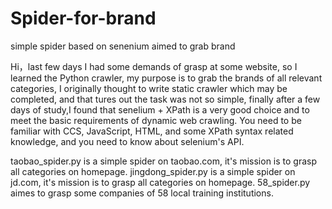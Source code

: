 # Spider-for-brand
simple spider based on senenium aimed to grab brand

Hi，last few days I had some demands of grasp at some website, so I learned the Python crawler, my purpose is to grab the brands of all relevant categories, I originally thought to write static crawler which may be completed, and that tures out the task was not so simple, finally after a few days of study,I found that senelium + XPath is a very good choice and to meet the basic requirements of dynamic web crawling.
You need to be familiar with CCS, JavaScript, HTML, and some XPath syntax related knowledge, and you need to know about selenium's API.

taobao_spider.py is a simple spider on taobao.com, it's mission is to grasp all categories on homepage.
jingdong_spider.py is a simple spider on jd.com, it's mission is to grasp all categories on homepage.
58_spider.py aimes to grasp some companies of 58 local training institutions.


